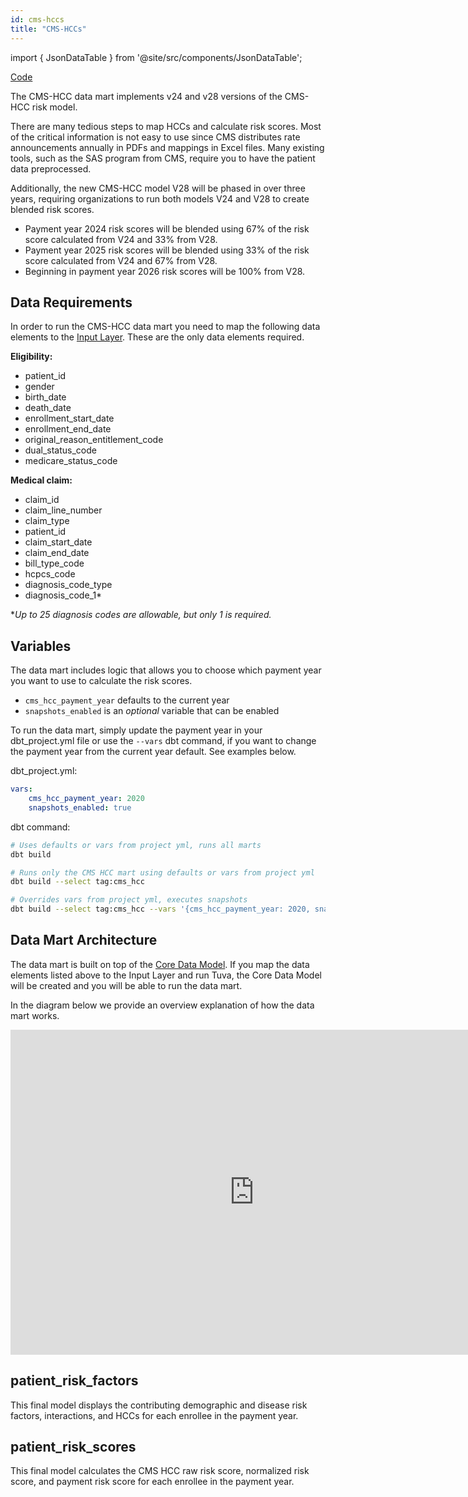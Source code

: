 ```yaml
---
id: cms-hccs
title: "CMS-HCCs"
---
```


import { JsonDataTable } from '@site/src/components/JsonDataTable';

[Code](https://github.com/tuva-health/tuva/tree/main/models/cms_hcc)

The CMS-HCC data mart implements v24 and v28 versions of the CMS-HCC risk model.

There are many tedious steps to map HCCs and calculate risk scores. Most of the critical information is not easy to use since CMS distributes rate announcements annually in PDFs and mappings in Excel files. Many existing tools, such as the SAS program from CMS, require you to have the patient data preprocessed.

Additionally, the new CMS-HCC model V28 will be phased in over three years, requiring organizations to run both models V24 and V28 to create blended risk scores.

* Payment year 2024 risk scores will be blended using 67% of the risk score calculated from V24 and 33% from V28.
* Payment year 2025 risk scores will be blended using 33% of the risk score calculated from V24 and 67% from V28.
* Beginning in payment year 2026 risk scores will be 100% from V28.

## Data Requirements

In order to run the CMS-HCC data mart you need to map the following data elements to the [Input Layer](../connectors/input-layer).  These are the only data elements required.

**Eligibility:**
- patient_id
- gender
- birth_date
- death_date
- enrollment_start_date
- enrollment_end_date
- original_reason_entitlement_code
- dual_status_code
- medicare_status_code 

**Medical claim:**
- claim_id
- claim_line_number
- claim_type
- patient_id
- claim_start_date
- claim_end_date
- bill_type_code
- hcpcs_code
- diagnosis_code_type
- diagnosis_code_1* 

**Up to 25 diagnosis codes are allowable, but only 1 is required.*

## Variables

The data mart includes logic that allows you to choose which payment year you want to use to calculate the risk scores.

- `cms_hcc_payment_year` defaults to the current year
- `snapshots_enabled` is an *optional* variable that can be enabled

To run the data mart, simply update the payment year in your dbt_project.yml file or use the `--vars` dbt command, if you want to change the payment year from the current year default. See examples below.

dbt_project.yml:

```yaml
vars:
    cms_hcc_payment_year: 2020
    snapshots_enabled: true
```

dbt command:

```bash
# Uses defaults or vars from project yml, runs all marts
dbt build

# Runs only the CMS HCC mart using defaults or vars from project yml
dbt build --select tag:cms_hcc

# Overrides vars from project yml, executes snapshots
dbt build --select tag:cms_hcc --vars '{cms_hcc_payment_year: 2020, snapshots_enabled: true}'
```

## Data Mart Architecture

The data mart is built on top of the [Core Data Model](../core-data-model/overview).  If you map the data elements listed above to the Input Layer and run Tuva, the Core Data Model will be created and you will be able to run the data mart.

In the diagram below we provide an overview explanation of how the data mart works.

<iframe width="780" height="520" src="https://miro.com/app/live-embed/uXjVNq_Lq74=/?moveToViewport=-555,-812,2164,1037&embedId=161883269913" frameborder="0" scrolling="no" allow="fullscreen; clipboard-read; clipboard-write" allowfullscreen></iframe>

## patient_risk_factors

This final model displays the contributing demographic and disease risk 
factors, interactions, and HCCs for each enrollee in the payment year.

<JsonDataTable  jsonPath="nodes.model\.the_tuva_project\.cms_hcc__patient_risk_factors.columns" />

## patient_risk_scores

This final model calculates the CMS HCC raw risk score, normalized risk score, 
and payment risk score for each enrollee in the payment year.

<JsonDataTable  jsonPath="nodes.model\.the_tuva_project\.cms_hcc__patient_risk_scores.columns" />